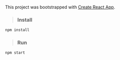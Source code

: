 This project was bootstrapped with [Create React App](https://github.com/facebook/create-react-app).

> ### Install
```bash
npm install 
```

> ### Run
```bash
npm start
```